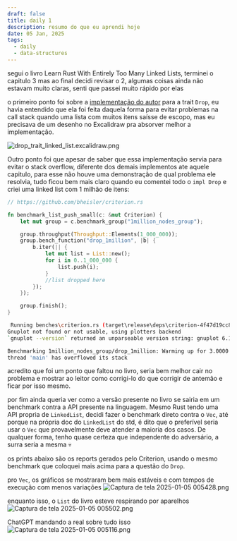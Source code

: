 ```yaml
---
draft: false
title: daily 1
description: resumo do que eu aprendi hoje
date: 05 Jan, 2025
tags:
  - daily
  - data-structures
---
```


segui o livro Learn Rust With Entirely Too Many Linked Lists, terminei o capitulo 3 mas ao final decidi revisar o 2, algumas coisas ainda não estavam muito claras, senti que passei muito rápido por elas

o primeiro ponto foi sobre a [implementação do autor](https://rust-unofficial.github.io/too-many-lists/first-drop.html) para a trait `Drop`, eu havia entendido que ela foi feita daquela forma para evitar problemas na call stack quando uma lista com muitos itens saísse de escopo, mas eu precisava de um desenho no Excalidraw pra absorver melhor a implementação.

![drop_trait_linked_list.excalidraw.png](https://github.com/user-attachments/assets/4a2e9c23-836b-47ea-8e27-4cbc5fe86c0d)

Outro ponto foi que apesar de saber que essa implementação servia para evitar o stack overflow, diferente dos demais implementos ate aquele capitulo, para esse não houve uma demonstração de qual problema ele resolvia, tudo ficou bem mais claro quando eu comentei todo o `impl Drop` e criei uma linked list com 1 milhão de itens:

```rust
// https://github.com/bheisler/criterion.rs

fn benchmark_list_push_small(c: &mut Criterion) {
    let mut group = c.benchmark_group("1million_nodes_group");

    group.throughput(Throughput::Elements(1_000_000));
    group.bench_function("drop_1million", |b| {
        b.iter(|| {
            let mut list = List::new();
            for i in 0..1_000_000 {
                list.push(i);
            }
            //list dropped here
        });
    });

    group.finish();
}
```

```bash
 Running benches\criterion.rs (target\release\deps\criterion-4f47d19cc837ada1.exe)
Gnuplot not found or not usable, using plotters backend
`gnuplot --version` returned an unparseable version string: gnuplot 6.1 last modified 2024-12-07

Benchmarking 1million_nodes_group/drop_1million: Warming up for 3.0000 s
thread 'main' has overflowed its stack
```

acredito que foi um ponto que faltou no livro, seria bem melhor cair no problema e mostrar ao leitor como corrigi-lo do que corrigir de antemão e ficar por isso mesmo.

por fim ainda queria ver como a versão presente no livro se sairia em um benchmark contra a API presente na linguagem. Mesmo Rust tendo uma API propria de `LinkedList`, decidi fazer o benchmark direto contra o `Vec`, até porque na própria doc do `LinkedList` do std, é dito que o preferível seria usar o `Vec` que provavelmente deve atender a maioria dos casos. De qualquer forma, tenho quase certeza que independente do adversário, a surra seria a mesma 💀

os prints abaixo são os reports gerados pelo Criterion, usando o mesmo benchmark que coloquei mais acima para a questão do `Drop`.

pro `Vec`, os gráficos se mostraram bem mais estáveis e com tempos de execução com menos variações
![Captura de tela 2025-01-05 005428.png](https://github.com/user-attachments/assets/cab5c4aa-a841-41d3-aa80-91b97e3138ff)

enquanto isso, o `List` do livro esteve respirando por aparelhos
![Captura de tela 2025-01-05 005502.png](https://github.com/user-attachments/assets/c3c9ed43-1922-4380-b706-04d1af8d2b9f)

ChatGPT mandando a real sobre tudo isso
![Captura de tela 2025-01-05 005116.png](https://github.com/user-attachments/assets/2c3dacb5-045f-4a38-bd0b-9dfcdf624684)
